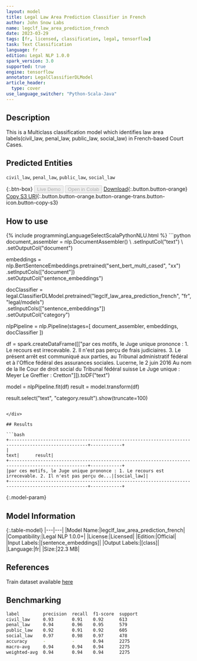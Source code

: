 ```yaml
---
layout: model
title: Legal Law Area Prediction Classifier in French
author: John Snow Labs
name: legclf_law_area_prediction_french
date: 2023-03-29
tags: [fr, licensed, classification, legal, tensorflow]
task: Text Classification
language: fr
edition: Legal NLP 1.0.0
spark_version: 3.0
supported: true
engine: tensorflow
annotator: LegalClassifierDLModel
article_header:
  type: cover
use_language_switcher: "Python-Scala-Java"
---
```


## Description

This is a Multiclass classification model which identifies law area labels(civil_law, penal_law, public_law, social_law) in French-based Court Cases.

## Predicted Entities

`civil_law`, `penal_law`, `public_law`, `social_law`

{:.btn-box}
<button class="button button-orange" disabled>Live Demo</button>
<button class="button button-orange" disabled>Open in Colab</button>
[Download](https://s3.amazonaws.com/auxdata.johnsnowlabs.com/legal/models/legclf_law_area_prediction_french_fr_1.0.0_3.0_1680094841099.zip){:.button.button-orange}
[Copy S3 URI](s3://auxdata.johnsnowlabs.com/legal/models/legclf_law_area_prediction_french_fr_1.0.0_3.0_1680094841099.zip){:.button.button-orange.button-orange-trans.button-icon.button-copy-s3}

## How to use



<div class="tabs-box" markdown="1">
{% include programmingLanguageSelectScalaPythonNLU.html %}
```python
document_assembler = nlp.DocumentAssembler() \
     .setInputCol("text") \
     .setOutputCol("document")

embeddings = nlp.BertSentenceEmbeddings.pretrained("sent_bert_multi_cased", "xx")\
    .setInputCols(["document"]) \
    .setOutputCol("sentence_embeddings")

docClassifier = legal.ClassifierDLModel.pretrained("legclf_law_area_prediction_french", "fr", "legal/models")\
    .setInputCols(["sentence_embeddings"])\
    .setOutputCol("category")

nlpPipeline = nlp.Pipeline(stages=[
      document_assembler, 
      embeddings,
      docClassifier
])

df = spark.createDataFrame([["par ces motifs, le Juge unique prononce : 1. Le recours est irrecevable. 2. Il n'est pas perçu de frais judiciaires. 3. Le présent arrêt est communiqué aux parties, au Tribunal administratif fédéral et à l'Office fédéral des assurances sociales. Lucerne, le 2 juin 2016 Au nom de la IIe Cour de droit social du Tribunal fédéral suisse Le Juge unique : Meyer Le Greffier : Cretton"]]).toDF("text")

model = nlpPipeline.fit(df)
result = model.transform(df)

result.select("text", "category.result").show(truncate=100)
```

</div>

## Results

```bash
+----------------------------------------------------------------------------------------------------+------------+
|                                                                                                text|      result|
+----------------------------------------------------------------------------------------------------+------------+
|par ces motifs, le Juge unique prononce : 1. Le recours est irrecevable. 2. Il n'est pas perçu de...|[social_law]|
+----------------------------------------------------------------------------------------------------+------------+
```

{:.model-param}
## Model Information

{:.table-model}
|---|---|
|Model Name:|legclf_law_area_prediction_french|
|Compatibility:|Legal NLP 1.0.0+|
|License:|Licensed|
|Edition:|Official|
|Input Labels:|[sentence_embeddings]|
|Output Labels:|[class]|
|Language:|fr|
|Size:|22.3 MB|

## References

Train dataset available [here](https://huggingface.co/datasets/rcds/legal_criticality_prediction)

## Benchmarking

```bash
label         precision  recall  f1-score  support 
civil_law     0.93       0.91    0.92      613     
penal_law     0.94       0.96    0.95      579     
public_law    0.92       0.91    0.92      605     
social_law    0.97       0.98    0.97      478     
accuracy      -          -       0.94      2275    
macro-avg     0.94       0.94    0.94      2275    
weighted-avg  0.94       0.94    0.94      2275    
```